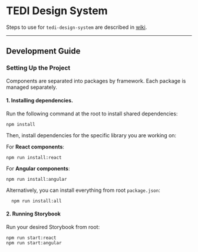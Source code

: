 # TEDI Design System

Steps to use for `tedi-design-system` are described in [wiki](https://github.com/TEHIK-EE/tedi-design-system/wiki).

---

## Development Guide

### Setting Up the Project

Components are separated into packages by framework. Each package is managed separately.

#### 1. Installing dependencies.

Run the following command at the root to install shared dependencies:

```
npm install
```

Then, install dependencies for the specific library you are working on:

For **React components**:

```
npm run install:react
```

For **Angular components**:

```
npm run install:angular
```

Alternatively, you can install everything from root `package.json`:

```
  npm run install:all
```

#### 2. Running Storybook

Run your desired Storybook from root:

```
npm run start:react
npm run start:angular
```
